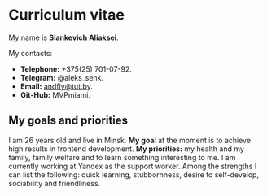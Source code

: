 # Curriculum vitae

My name is **Siankevich Aliaksei**.

My contacts:

* **Telephone:** +375(25) 701-07-92.
* **Telegram:** @aleks_senk.
* **Email:** andfly@tut.by.
* **Git-Hub:** MVPmiami.

## My goals and priorities

I am 26 years old and live in Minsk. **My goal** at the moment is to achieve high results in frontend development. **My priorities:** my health and my family, family welfare and to learn something interesting to me. I am currently working at Yandex as the support worker. Among the strengths I can list the following: quick learning, stubbornness, desire to self-develop, sociability and friendliness.

